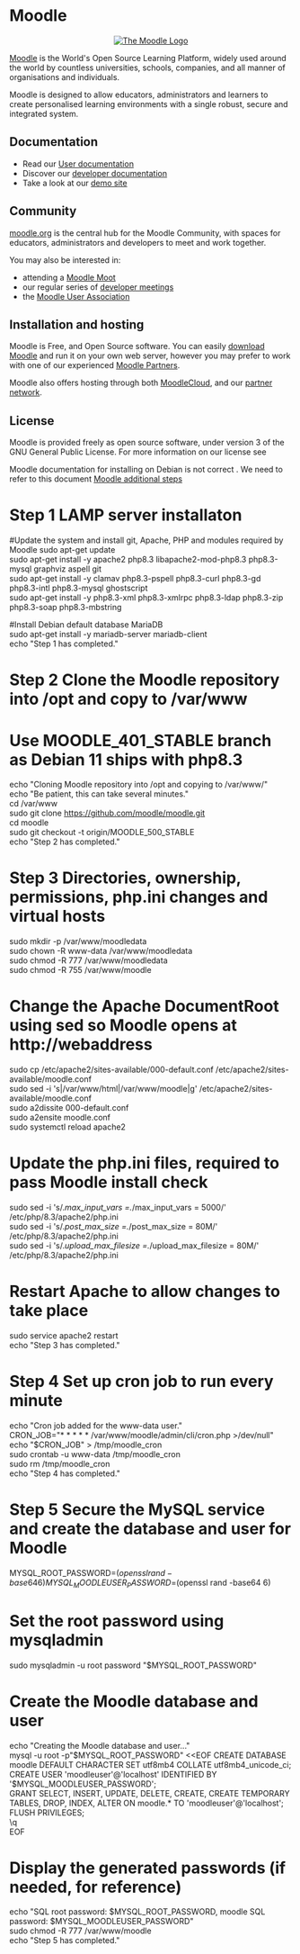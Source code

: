 # Moodle

<p align="center"><a href="https://moodle.org" target="_blank" title="Moodle Website">
  <img src="https://raw.githubusercontent.com/moodle/moodle/main/.github/moodlelogo.svg" alt="The Moodle Logo">
</a></p>

[Moodle][1] is the World's Open Source Learning Platform, widely used around the world by countless universities, schools, companies, and all manner of organisations and individuals.

Moodle is designed to allow educators, administrators and learners to create personalised learning environments with a single robust, secure and integrated system.

## Documentation

- Read our [User documentation][3]
- Discover our [developer documentation][5]
- Take a look at our [demo site][4]

## Community

[moodle.org][1] is the central hub for the Moodle Community, with spaces for educators, administrators and developers to meet and work together.

You may also be interested in:

- attending a [Moodle Moot][6]
- our regular series of [developer meetings][7]
- the [Moodle User Association][8]

## Installation and hosting

Moodle is Free, and Open Source software. You can easily [download Moodle][9] and run it on your own web server, however you may prefer to work with one of our experienced [Moodle Partners][10].

Moodle also offers hosting through both [MoodleCloud][11], and our [partner network][10].

## License

Moodle is provided freely as open source software, under version 3 of the GNU General Public License. For more information on our license see

[1]: https://moodle.org
[2]: https://moodle.com
[3]: https://docs.moodle.org/
[4]: https://sandbox.moodledemo.net/
[5]: https://moodledev.io
[6]: https://moodle.com/events/mootglobal/
[7]: https://moodledev.io/general/community/meetings
[8]: https://moodleassociation.org/
[9]: https://download.moodle.org
[10]: https://moodle.com/partners
[11]: https://moodle.com/cloud
[12]: https://moodledev.io/general/license

 Moodle documentation for installing on Debian is not correct . We need to refer to this document [Moodle additional steps ](https://docs.moodle.org/401/en/Step-by-step_Install_Guide_for_Debian )

# Step 1 LAMP server installaton  

#Update the system and install git, Apache, PHP and modules required by Moodle
sudo apt-get update  
sudo apt-get install -y apache2 php8.3 libapache2-mod-php8.3 php8.3-mysql graphviz aspell git   
sudo apt-get install -y clamav php8.3-pspell php8.3-curl php8.3-gd php8.3-intl php8.3-mysql ghostscript  
sudo apt-get install -y php8.3-xml php8.3-xmlrpc php8.3-ldap php8.3-zip php8.3-soap php8.3-mbstring  


#Install Debian default database MariaDB  
sudo apt-get install -y mariadb-server mariadb-client  
echo "Step 1 has completed."  


# Step 2 Clone the Moodle repository into /opt and copy to /var/www
# Use MOODLE_401_STABLE branch as Debian 11 ships with php8.3
echo "Cloning Moodle repository into /opt and copying to /var/www/"  
echo "Be patient, this can take several minutes."  
cd /var/www  
sudo git clone https://github.com/moodle/moodle.git  
cd moodle  
sudo git checkout -t origin/MOODLE_500_STABLE  
echo "Step 2 has completed."  


# Step 3 Directories, ownership, permissions, php.ini changes and virtual hosts 
sudo mkdir -p /var/www/moodledata  
sudo chown -R www-data /var/www/moodledata  
sudo chmod -R 777 /var/www/moodledata  
sudo chmod -R 755 /var/www/moodle  
# Change the Apache DocumentRoot using sed so Moodle opens at http://webaddress  
sudo cp /etc/apache2/sites-available/000-default.conf /etc/apache2/sites-available/moodle.conf  
sudo sed -i 's|/var/www/html|/var/www/moodle|g' /etc/apache2/sites-available/moodle.conf  
sudo a2dissite 000-default.conf  
sudo a2ensite moodle.conf  
sudo systemctl reload apache2  
# Update the php.ini files, required to pass Moodle install check  
sudo sed -i 's/.*max_input_vars =.*/max_input_vars = 5000/' /etc/php/8.3/apache2/php.ini  
sudo sed -i 's/.*post_max_size =.*/post_max_size = 80M/' /etc/php/8.3/apache2/php.ini  
sudo sed -i 's/.*upload_max_filesize =.*/upload_max_filesize = 80M/' /etc/php/8.3/apache2/php.ini  
# Restart Apache to allow changes to take place  
sudo service apache2 restart  
echo "Step 3 has completed."  


# Step 4 Set up cron job to run every minute  
echo "Cron job added for the www-data user."  
CRON_JOB="* * * * * /var/www/moodle/admin/cli/cron.php >/dev/null"  
echo "$CRON_JOB" > /tmp/moodle_cron  
sudo crontab -u www-data /tmp/moodle_cron  
sudo rm /tmp/moodle_cron  
echo "Step 4 has completed."  

# Step 5 Secure the MySQL service and create the database and user for Moodle  
MYSQL_ROOT_PASSWORD=$(openssl rand -base64 6)  
MYSQL_MOODLEUSER_PASSWORD=$(openssl rand -base64 6)  
# Set the root password using mysqladmin  
sudo mysqladmin -u root password "$MYSQL_ROOT_PASSWORD"  
# Create the Moodle database and user  
echo "Creating the Moodle database and user..."  
mysql -u root -p"$MYSQL_ROOT_PASSWORD" <<EOF  
CREATE DATABASE moodle DEFAULT CHARACTER SET utf8mb4 COLLATE utf8mb4_unicode_ci;  
CREATE USER 'moodleuser'@'localhost' IDENTIFIED BY '$MYSQL_MOODLEUSER_PASSWORD';  
GRANT SELECT, INSERT, UPDATE, DELETE, CREATE, CREATE TEMPORARY TABLES, DROP, INDEX, ALTER ON moodle.* TO 'moodleuser'@'localhost';  
FLUSH PRIVILEGES;  
\q  
EOF  
# Display the generated passwords (if needed, for reference)  
echo "SQL root password: $MYSQL_ROOT_PASSWORD, moodle SQL password: $MYSQL_MOODLEUSER_PASSWORD"  
sudo chmod -R 777 /var/www/moodle  
echo "Step 5 has completed."  
